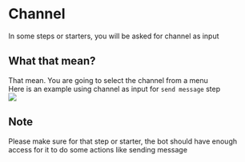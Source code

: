 # Channel
In some steps or starters, you will be asked for channel as input

## What that mean?
That mean. You are going to select the channel from a menu\
Here is an example using channel as input for `send message` step\
![](https://i.imgur.com/O85Zj5O.png)

## Note
Please make sure for that step or starter, the bot should have enough access for it to do some actions like sending message